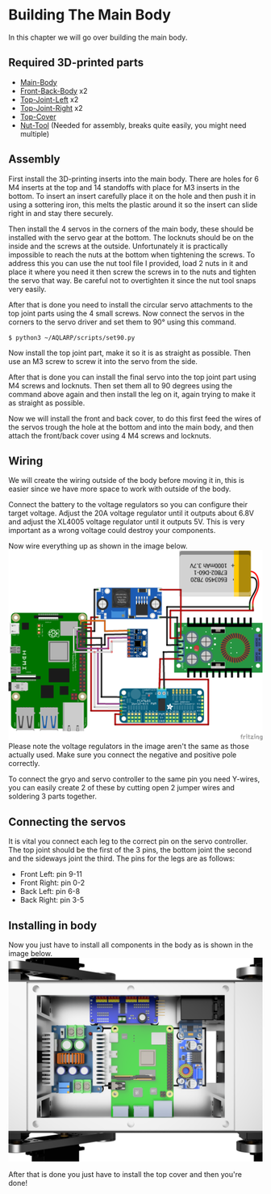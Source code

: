 # Building The Main Body
In this chapter we will go over building the main body.
## Required 3D-printed parts
- [Main-Body](https://github.com/DeDiamondPro/AQLARP/blob/master/models/stl/body/Main-Body.stl)
- [Front-Back-Body](https://github.com/DeDiamondPro/AQLARP/blob/master/models/stl/body/Front-Back-Body.stl) x2
- [Top-Joint-Left](https://github.com/DeDiamondPro/AQLARP/blob/master/models/stl/body/Top-Joint-Left.stl) x2
- [Top-Joint-Right](https://github.com/DeDiamondPro/AQLARP/blob/master/models/stl/body/Top-Joint-Right.stl) x2
- [Top-Cover](https://github.com/DeDiamondPro/AQLARP/blob/master/models/stl/body/Top-Cover.stl)
- [Nut-Tool](https://github.com/DeDiamondPro/AQLARP/blob/master/models/stl/misc/Nut-Tool.stl) (Needed for assembly, breaks quite easily, you might need multiple)

## Assembly
First install the 3D-printing inserts into the main body. There are holes for 6 M4 inserts at the top and 14 standoffs with place for M3 inserts in the bottom. To insert an insert carefully place it on the hole and then push it in using a sottering iron, this melts the plastic around it so the insert can slide right in and stay there securely.

Then install the 4 servos in the corners of the main body, these should be installed with the servo gear at the bottom. The locknuts should be on the inside and the screws at the outside. Unfortunately it is practically impossible to reach the nuts at the bottom when tightening the screws. To address this you can use the nut tool file I provided, load 2 nuts in it and place it where you need it then screw the screws in to the nuts and tighten the servo that way. Be careful not to overtighten it since the nut tool snaps very easily.

After that is done you need to install the circular servo attachments to the top joint parts using the 4 small screws. Now connect the servos in the corners to the servo driver and set them to 90° using this command.
```console
$ python3 ~/AQLARP/scripts/set90.py
```
Now install the top joint part, make it so it is as straight as possible. Then use an M3 screw to screw it into the servo from the side.

After that is done you can install the final servo into the top joint part using M4 screws and locknuts. Then set them all to 90 degrees using the command above again and then install the leg on it, again trying to make it as straight as possible.

Now we will install the front and back cover, to do this first feed the wires of the servos trough the hole at the bottom and into the main body, and then attach the front/back cover using 4 M4 screws and locknuts.

## Wiring
We will create the wiring outside of the body before moving it in, this is easier since we have more space to work with outside of the body.

Connect the battery to the voltage regulators so you can configure their target voltage. Adjust the 20A voltage regulator until it outputs about 6.8V and adjust the XL4005 voltage regulator until it outputs 5V. This is very important as a wrong voltage could destroy your components.

Now wire everything up as shown in the image below.
![](img/ALL_wiring.png)
Please note the voltage regulators in the image aren't the same as those actually used. Make sure you connect the negative and positive pole correctly.

To connect the gryo and servo controller to the same pin you need Y-wires, you can easily create 2 of these by cutting open 2 jumper wires and soldering 3 parts together.

## Connecting the servos
It is vital you connect each leg to the correct pin on the servo controller. The top joint should be the first of the 3 pins, the bottom joint the second and the sideways joint the third.
The pins for the legs are as follows:
- Front Left: pin 9-11
- Front Right: pin 0-2
- Back Left: pin 6-8
- Back Right: pin 3-5

## Installing in body
Now you just have to install all components in the body as is shown in the image below.
![](img/Component_Layout.png)

After that is done you just have to install the top cover and then you're done!